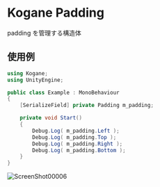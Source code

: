 ﻿# Kogane Padding

padding を管理する構造体

## 使用例

```cs
using Kogane;
using UnityEngine;

public class Example : MonoBehaviour
{
    [SerializeField] private Padding m_padding;

    private void Start()
    {
        Debug.Log( m_padding.Left );
        Debug.Log( m_padding.Top );
        Debug.Log( m_padding.Right );
        Debug.Log( m_padding.Bottom );
    }
}
```

![ScreenShot00006](https://user-images.githubusercontent.com/6134875/210161174-92bce1bf-9111-4c5d-a561-52408d8d2e04.png)
